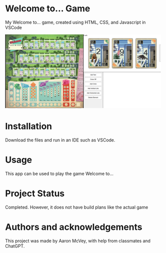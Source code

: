 # Welcome to... Game
My Welcome to... game, created using HTML, CSS, and Javascript in VSCode

<img src="Screenshot 2025-06-13 200437.png">

# Installation
Download the files and run in an IDE such as VSCode.

# Usage
This app can be used to play the game Welcome to... 

# Project Status
Completed. However, it does not have build plans like the actual game

# Authors and acknowledgements
This project was made by Aaron McVey, with help from classmates and ChatGPT.
